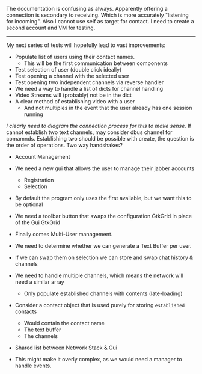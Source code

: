 
The documentation is confusing as always.
Apparently offering a connection is secondary to receiving.
Which is more accurately "listening for incoming".
Also I cannot use self as target for contact.
I need to create a second account and VM for testing.

---

My next series of tests will hopefully lead to vast improvements:

- Populate list of users using their contact names.
    - This will be the first communication between components
- Test selection of user (double click ideally)
- Test opening a channel with the selected user
- Test opening two independent channels via reverse handler
- We need a way to handle a list of dicts for channel handling
- Video Streams will (probably) not be in the dict
- A clear method of establishing video with a user
    - And not multiples in the event that the user already has one session running

_I clearly need to diagram the connection process for this to make sense._
If cannot establish two text channels, may consider dbus channel for comamnds.
Establishing two should be possible with create, the question is the order of operations.
Two way handshakes?


- Account Management
- We need a new gui that allows the user to manage their jabber accounts
    - Registration
    - Selection
- By default the program only uses the first available, but we want this to be optional
- We need a toolbar button that swaps the configuration GtkGrid in place of the Gui GtkGrid


- Finally comes Multi-User management.
- We need to determine whether we can generate a Text Buffer per user.
- If we can swap them on selection we can store and swap chat history & channels
- We need to handle multiple channels, which means the network will need a similar array
    - Only populate established channels with contents (late-loading)
- Consider a contact object that is used purely for storing `established` contacts
    - Would contain the contact name
    - The text buffer
    - The channels
- Shared list between Network Stack & Gui
- This might make it overly complex, as we would need a manager to handle events.

